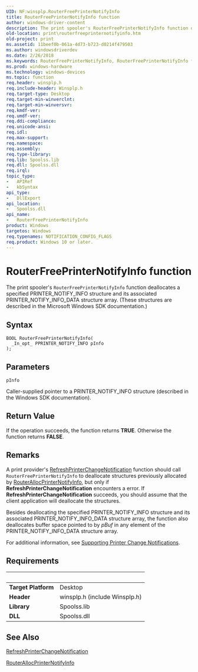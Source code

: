 ```yaml
---
UID: NF:winsplp.RouterFreePrinterNotifyInfo
title: RouterFreePrinterNotifyInfo function
author: windows-driver-content
description: The print spooler's RouterFreePrinterNotifyInfo function deallocates a specified PRINTER_NOTIFY_INFO structure and its associated PRINTER_NOTIFY_INFO_DATA structure array.
old-location: print\routerfreeprinternotifyinfo.htm
old-project: print
ms.assetid: 11beef0b-061a-4d73-b723-d0214f479503
ms.author: windowsdriverdev
ms.date: 2/26/2018
ms.keywords: RouterFreePrinterNotifyInfo, RouterFreePrinterNotifyInfo function [Print Devices], print.routerfreeprinternotifyinfo, spoolfnc_7ae0296f-8bfe-4ee3-b621-1d1582deafdf.xml, winsplp/RouterFreePrinterNotifyInfo
ms.prod: windows-hardware
ms.technology: windows-devices
ms.topic: function
req.header: winsplp.h
req.include-header: Winsplp.h
req.target-type: Desktop
req.target-min-winverclnt: 
req.target-min-winversvr: 
req.kmdf-ver: 
req.umdf-ver: 
req.ddi-compliance: 
req.unicode-ansi: 
req.idl: 
req.max-support: 
req.namespace: 
req.assembly: 
req.type-library: 
req.lib: Spoolss.lib
req.dll: Spoolss.dll
req.irql: 
topic_type:
-	APIRef
-	kbSyntax
api_type:
-	DllExport
api_location:
-	Spoolss.dll
api_name:
-	RouterFreePrinterNotifyInfo
product: Windows
targetos: Windows
req.typenames: NOTIFICATION_CONFIG_FLAGS
req.product: Windows 10 or later.
---
```



# RouterFreePrinterNotifyInfo function
The print spooler's <code>RouterFreePrinterNotifyInfo</code> function deallocates a specified PRINTER_NOTIFY_INFO structure and its associated PRINTER_NOTIFY_INFO_DATA structure array. (These structures are described in the Microsoft Windows SDK documentation.)

## Syntax

````
BOOL RouterFreePrinterNotifyInfo(
  _In_opt_ PPRINTER_NOTIFY_INFO pInfo
);
````

## Parameters

`pInfo`

Caller-supplied pointer to a PRINTER_NOTIFY_INFO structure (described in the Windows SDK documentation).


## Return Value

If the operation succeeds, the function returns <b>TRUE</b>. Otherwise the function returns <b>FALSE</b>.

## Remarks

A print provider's <a href="https://msdn.microsoft.com/library/windows/hardware/ff561930">RefreshPrinterChangeNotification</a> function should call <code>RouterFreePrinterNotifyInfo</code> to deallocate structures previously allocated by <a href="..\winsplp\nf-winsplp-routerallocprinternotifyinfo.md">RouterAllocPrinterNotifyInfo</a>, but only if <b>RefreshPrinterChangeNotification</b> encounters a error. If <b>RefreshPrinterChangeNotification</b> succeeds, you should assume that the client application will deallocate the structures.

Besides deallocating the specified PRINTER_NOTIFY_INFO structure and its associated PRINTER_NOTIFY_INFO_DATA structure array, the function also deallocates buffer space pointed to by <i>pBuf</i> in any element of the PRINTER_NOTIFY_INFO_DATA structure array.

For additional information, see <a href="https://msdn.microsoft.com/e75c6f89-9cef-4900-af89-edf1f7f786c7">Supporting Printer Change Notifications</a>.

## Requirements
| &nbsp; | &nbsp; |
| ---- |:---- |
| **Target Platform** | Desktop |
| **Header** | winsplp.h (include Winsplp.h) |
| **Library** | Spoolss.lib |
| **DLL** | Spoolss.dll |

## See Also

<a href="https://msdn.microsoft.com/library/windows/hardware/ff561930">RefreshPrinterChangeNotification</a>



<a href="..\winsplp\nf-winsplp-routerallocprinternotifyinfo.md">RouterAllocPrinterNotifyInfo</a>